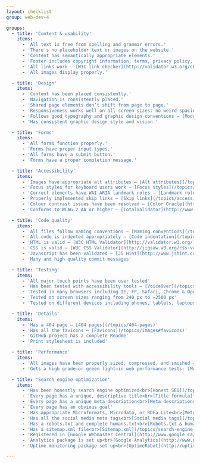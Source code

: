 ```yaml
---
layout: checklist
group: web-dev-4

groups:
  - title: 'Content & usability'
    items:
      - 'All text is free from spelling and grammar errors.'
      - 'There’s no placeholder text or images on the website.'
      - 'Content has semantically appropriate elements.'
      - 'Footer includes copyright information, terms, privacy policy, cookie notice, etc.'
      - 'All links work — [W3C link checker](http://validator.w3.org/checklink).'
      - 'All images display properly.'

  - title: 'Design'
    items:
      - 'Content has been placed consistently.'
      - 'Navigation is consistently placed.'
      - 'Shared page elements don’t shift from page to page.'
      - 'Responsiveness works well on all screen sizes: no weird spacing issues, no overlapping text, etc.'
      - 'Follows good typography and graphic design conventions — [Modular typography](/topics/modular-typography), [Grids](/topics/grids).'
      - 'Has consistent graphic design style and vision.'

  - title: 'Forms'
    items:
      - 'All forms function properly.'
      - 'Forms have proper input types.'
      - 'All forms have a submit button.'
      - 'Forms have a proper completion message.'

  - title: 'Accessibility'
    items:
      - 'Images have appropriate alt attributes — [Alt attributes](/topics/images#alt-attributes)'
      - 'Focus styles for keyboard users work — [Focus styles](/topics/accessibility#focus-styles)'
      - 'Correct elements have WAI-ARIA landmark roles — [Landmark roles](/topics/accessibility#wai-aria-roles)'
      - 'Properly implemented skip links — [Skip links](/topics/accessibility#skip-links)'
      - 'Colour contrast issues have been resolved — [Color Oracle](http://colororacle.org/)'
      - 'Conforms to WCAG 2 AA or higher — [TotalValidator](http://www.totalvalidator.com/index.html)'

  - title: 'Code quality'
    items:
      - 'All files follow naming conventions — [Naming conventions](/topics/naming-conventions.md#naming-conventions)'
      - 'All code is indented appropriately — [Code indentation](/topics/naming-conventions.md#indentation)'
      - 'HTML is valid — [W3C HTML Validator](http://validator.w3.org/)'
      - 'CSS is valid — [W3C CSS Validator](http://jigsaw.w3.org/css-validator/), [CSS Lint](http://csslint.net/)'
      - 'Javascript has been validated — [JS Hint](http://www.jshint.com/), [JS Lint](http://jslint.com/)'
      - 'Many and high quality commit messages'

  - title: 'Testing'
    items:
      - 'All major touch points have been user tested'
      - 'Has been tested with accessibility tools — [VoiceOver](/topics/accessibility#voice-over)'
      - 'Tested in many browsers including IE, FF, Safari, Chrome & Opera'
      - 'Tested on screen sizes ranging from 240 px to ~2500 px'
      - 'Tested on different devices including phones, tablets, laptops, desktops, and televisions — [BrowserStack](http://www.browserstack.com/), [RemoteIE](https://remote.modern.ie/)'

  - title: 'Details'
    items:
      - 'Has a 404 page — [404 pages](/topics/404-pages)'
      - 'Has all the favicons — [Favicons](/topics/images#favicons)'
      - 'GitHub project has a complete Readme'
      - 'Print stylesheet is included'

  - title: 'Performance'
    items:
      - 'All images have been properly sized, compressed, and smushed — [Compressing & smushing images](/topics/images#speed-of-images)'
      - 'Gets a high grade—or green light—in web performance tests: [MobileOK](http://validator.w3.org/mobile/), [Google Page Speed](https://developers.google.com/speed/pagespeed/insights/), [YSlow](http://yslow.org/)'

  - title: 'Search engine optimization'
    items:
      - 'Has been honestly search engine optimized<br>[Honest SEO](/topics/search-engine-optimization)'
      - 'Every page has a unique, descriptive title<br>[Title formula](/topics/search-engine-optimization#page-title-formula)'
      - 'Every page has a unique meta description<br>[Meta descriptions](/topics/search-engine-optimization#meta-descriptions)'
      - 'Every page has an obvious goal'
      - 'Has appropriate Microformats, Microdata, or RDFa Lite<br>[Metadata](/topics/metadata-enhanced-semantics#structured-data), [Google Rich Snippets](http://www.google.com/webmasters/tools/richsnippets), [Schema.org](http://schema.org)'
      - 'Has all the social media meta tags<br>[Social media tags](/topics/metadata-enhanced-semantics#social-semantics)'
      - 'Has a robots.txt and complete humans.txt<br>[Robots.txt & humans.txt](/topics/search-engine-optimization#robots--humans)'
      - 'Has a sitemap.xml file<br>[Sitemap.xml](/topics/search-engine-optimization#sitemaps)'
      - 'Registered in [Google Webmaster Central](http://www.google.ca/webmasters/) and [Bing Webmaster Tools](http://www.bing.com/toolbox/webmaster)'
      - 'Analytics package is set up<br>[Google Analytics](http://www.google.com/analytics/?gclid=COC2_qf08MECFePyMgodb10AAQ)'
      - 'Uptime monitoring package set up<br>[UptimeRobot](http://uptimerobot.com/), [Pingdom](https://www.pingdom.com/pricing/), [updown.io](https://updown.io/)'

---
```

